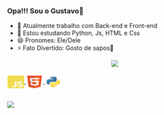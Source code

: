 ### Opa!!! Sou o Gustavo&#128056;


- 🔭 Atualmente trabalho com Back-end e Front-end
- 🌱 Estou estudando Python, Js, HTML e Css
- 😄 Pronomes: Ele/Dele
- ⚡ Fato Divertido: Gosto de sapos&#128056;

<div align="center">
  <a href="https://github.com/rafaballerini">
  <img height="180em" src="https://github-readme-stats.vercel.app/api?username=Gustavopolas&show_icons=true&theme=dark&include_all_commits=true&count_private=true"/>
</div>

  <div style="display: inline_block"><br>
  <img align="center" alt="Rafa-Js" height="30" width="40" src="https://raw.githubusercontent.com/devicons/devicon/master/icons/javascript/javascript-plain.svg">
  <img align="center" alt="Rafa-HTML" height="30" width="40" src="https://raw.githubusercontent.com/devicons/devicon/master/icons/html5/html5-original.svg">
  <img align="center" alt="Rafa-Python" height="30" width="40" src="https://raw.githubusercontent.com/devicons/devicon/master/icons/python/python-original.svg">        
</div>
  
##
  
<div>

  <a href = "mailto:gucacamonts2@gmail.com"><img src="https://img.shields.io/badge/-Gmail-%23333?style=for-the-badge&logo=gmail&logoColor=red" target="_blank"></a>

 
  </div>
